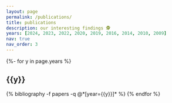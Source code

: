 ```yaml
---
layout: page
permalink: /publications/
title: publications
description: our interesting findings 🕵️
years: [2024, 2023, 2022, 2020, 2019, 2016, 2014, 2010, 2009]
nav: true
nav_order: 3
---
```

<!-- _pages/publications.md -->
<div class="publications">

{%- for y in page.years %}
  <h2 class="year">{{y}}</h2>
  {% bibliography -f papers -q @*[year={{y}}]* %}
{% endfor %}

</div>
